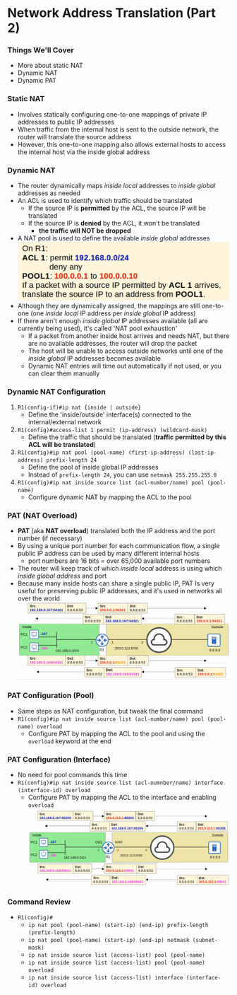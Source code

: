 # Network Address Translation (Part 2)
### Things We'll Cover
- More about static NAT
- Dynamic NAT
- Dynamic PAT
### Static NAT
- Involves statically configuring one-to-one mappings of private IP addresses to public IP addresses
- When traffic from the internal host is sent to the outside network, the router will translate the source address
- However, this one-to-one mapping also allows external hosts to access the internal host via the inside global address
### Dynamic NAT
- The router dynamically maps *inside local* addresses to *inside global* addresses as needed
- An ACL is used to identify which traffic should be translated
	- If the source IP is **permitted** by the ACL, the source IP will be translated
	- If the source IP is **denied** by the ACL, it won't be translated
		- **the traffic will NOT be dropped**
- A NAT pool is used to define the available *inside global* addresses
![](attachments/a44dbb8e0c613cf5d2f89e32b56fe575.png)
- Although they are dynamically assigned, the mappings are still one-to-one (one *inside local* IP address per *inside global* IP address)
- If there aren't enough *inside global* IP addresses available (all are currently being used), it's called 'NAT pool exhaustion'
	- If a packet from another inside host arrives and needs NAT, but there are no available addresses, the router will drop the packet
	- The host will be unable to access outside networks until one of the *inside global* IP addresses becomes available
	- Dynamic NAT entries will time out automatically if not used, or you can clear them manually
### Dynamic NAT Configuration
1. `R1(config-if)#ip nat {inside | outside}`
	- Define the 'inside/outside' interface(s) connected to the internal/external network
2. `R1(config)#access-list 1 permit (ip-address) (wildcard-mask)`
	- Define the traffic that should be translated (**traffic permitted by this ACL will be translated**)
3. `R1(config)#ip nat pool (pool-name) (first-ip-address) (last-ip-address) prefix-length 24`
	- Define the pool of inside global IP addresses
	- Instead of `prefix-length 24`, you can use `netmask 255.255.255.0`
4. `R1(config)#ip nat inside source list (acl-number/name) pool (pool-name)`
	- Configure dynamic NAT by mapping the ACL to the pool
### PAT (NAT Overload)
- **PAT** (aka **NAT overload**) translated both the IP address and the port number (if necessary)
- By using a unique port number for each communication flow, a single public IP address can be used by many different internal hosts
	- port numbers are 16 bits = over 65,000 available port numbers
- The router will keep track of which *inside local* address is using which *inside global address* and port
- Because many inside hosts can share a single public IP, PAT Is very useful for preserving public IP addresses, and it's used in networks all over the world
![](attachments/b2f8d49d54876b3105424b39e7149e2d.png)
### PAT Configuration (Pool)
- Same steps as NAT configuration, but tweak the final command
- `R1(config)#ip nat inside source list (acl-number/name) pool (pool-name) overload`
	- Configure PAT by mapping the ACL to the pool and using the `overload` keyword at the end
### PAT Configuration (Interface)
- No need for pool commands this time
- `R1(config)#ip nat inside source list (acl-numnber/name) interface (interface-id) overload`
	- Configure PAT by mapping the ACL to the interface and enabling `overload`
![](attachments/450a8f5cb80b3090f9eb06a95df1b07c.png)
### Command Review
- `R1(config)#`
	- `ip nat pool (pool-name) (start-ip) (end-ip) prefix-length (prefix-length)`
	- `ip nat pool (pool-name) (start-ip) (end-ip) netmask (subnet-mask)`
	- `ip nat inside source list (access-list) pool (pool-name)`
	- `ip nat inside source list (access-list) pool (pool-name) overload`
	- `ip nat inside source list (access-list) interface (interface-id) overload`